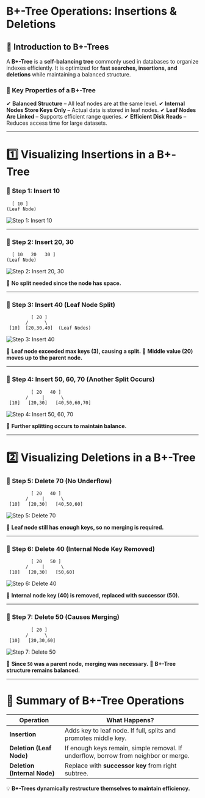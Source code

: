 # **B+-Tree Operations: Insertions & Deletions**

## **📌 Introduction to B+-Trees**
A **B+-Tree** is a **self-balancing tree** commonly used in databases to organize indexes efficiently. It is optimized for **fast searches, insertions, and deletions** while maintaining a balanced structure.

### **🔹 Key Properties of a B+-Tree**
✔ **Balanced Structure** – All leaf nodes are at the same level.
✔ **Internal Nodes Store Keys Only** – Actual data is stored in leaf nodes.
✔ **Leaf Nodes Are Linked** – Supports efficient range queries.
✔ **Efficient Disk Reads** – Reduces access time for large datasets.

---

# **1️⃣ Visualizing Insertions in a B+-Tree**

### **📌 Step 1: Insert 10**
```
  [ 10 ]
(Leaf Node)
```

![Step 1: Insert 10](img/image_1.png)

---
### **📌 Step 2: Insert 20, 30**
```
  [ 10   20   30 ]
(Leaf Node)
```

![Step 2: Insert 20, 30](img/image_2.png)

📌 **No split needed since the node has space.**

---
### **📌 Step 3: Insert 40 (Leaf Node Split)**
```
         [ 20 ]
       /      \
 [10]  [20,30,40]  (Leaf Nodes)
```

![Step 3: Insert 40](img/image_3.png)

📌 **Leaf node exceeded max keys (3), causing a split.**
📌 **Middle value (20) moves up to the parent node.**

---
### **📌 Step 4: Insert 50, 60, 70 (Another Split Occurs)**
```
         [ 20   40 ]
       /     |      \
 [10]   [20,30]   [40,50,60,70]
```

![Step 4: Insert 50, 60, 70](img/image_4.png)

📌 **Further splitting occurs to maintain balance.**

---

# **2️⃣ Visualizing Deletions in a B+-Tree**

### **📌 Step 5: Delete 70 (No Underflow)**
```
         [ 20   40 ]
       /     |      \
 [10]   [20,30]   [40,50,60]
```

![Step 5: Delete 70](img/image_5.png)

📌 **Leaf node still has enough keys, so no merging is required.**

---
### **📌 Step 6: Delete 40 (Internal Node Key Removed)**
```
         [ 20   50 ]
       /     |      \
 [10]   [20,30]   [50,60]
```

![Step 6: Delete 40](img/image_6.png)

📌 **Internal node key (40) is removed, replaced with successor (50).**

---
### **📌 Step 7: Delete 50 (Causes Merging)**
```
         [ 20 ]
       /      \
 [10]   [20,30,60]
```

![Step 7: Delete 50](img/image_7.png)

📌 **Since `50` was a parent node, merging was necessary.**
📌 **B+-Tree structure remains balanced.**

---

# **🔹 Summary of B+-Tree Operations**
| **Operation** | **What Happens?** |
|--------------|------------------|
| **Insertion** | Adds key to leaf node. If full, splits and promotes middle key. |
| **Deletion (Leaf Node)** | If enough keys remain, simple removal. If underflow, borrow from neighbor or merge. |
| **Deletion (Internal Node)** | Replace with **successor key** from right subtree. |

💡 **B+-Trees dynamically restructure themselves to maintain efficiency.**

